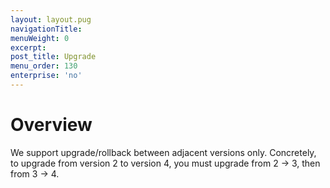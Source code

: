 ```yaml
---
layout: layout.pug
navigationTitle: 
menuWeight: 0
excerpt:
post_title: Upgrade
menu_order: 130
enterprise: 'no'
---
```


# Overview
We support upgrade/rollback between adjacent versions only. Concretely, to upgrade from version 2 to version 4, you must upgrade from 2 -> 3, then from 3 -> 4.

